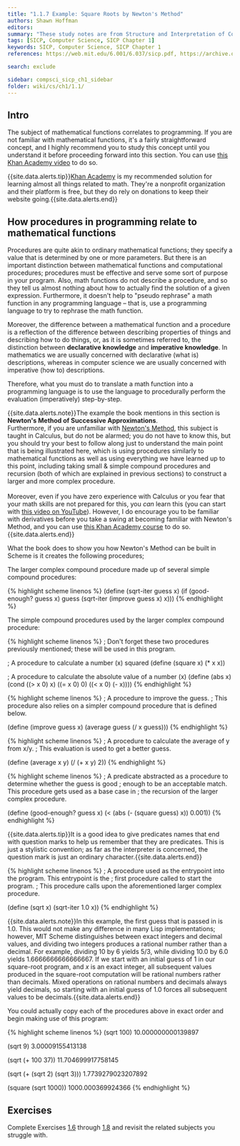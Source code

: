 ```yaml
---
title: "1.1.7 Example: Square Roots by Newton's Method"
authors: Shawn Hoffman
editors: 
summary: "These study notes are from Structure and Interpretation of Computer Programs - 2nd Edition (MIT Electrical Engineering and Computer Science) by Abelson, H. and Sussman, G."
tags: [SICP, Computer Science, SICP Chapter 1]
keywords: SICP, Computer Science, SICP Chapter 1
references: https://web.mit.edu/6.001/6.037/sicp.pdf, https://archive.org/details/ucberkeley_webcast_l28HAzKy0N8

search: exclude

sidebar: compsci_sicp_ch1_sidebar
folder: wiki/cs/ch1/1.1/
---
```


## Intro

The subject of mathematical functions correlates to programming. If you are not familiar with mathematical functions, it's a fairly straightforward concept, and I highly recommend you to study this concept until you understand it before proceeding forward into this section. You can use <a target="_blank" href="https://www.khanacademy.org/math/algebra/x2f8bb11595b61c86:functions/x2f8bb11595b61c86:evaluating-functions/v/what-is-a-function">this Khan Academy video</a> to do so.

{{site.data.alerts.tip}}<a target="_blank" href="https://www.khanacademy.org/">Khan Academy</a> is my recommended solution for learning almost all things related to math. They're a nonprofit organization and their platform is free, but they do rely on donations to keep their website going.{{site.data.alerts.end}}

## How procedures in programming relate to mathematical functions

Procedures are quite akin to ordinary mathematical functions; they specify a value that is determined by one or more parameters. But there is an important distinction between mathematical functions and computational procedures; procedures must be effective and serve some sort of purpose in your program. Also, math functions do not describe a procedure, and so they tell us almost nothing about how to actually find the solution of a given expression. Furthermore, it doesn't help to "pseudo rephrase" a math function in any programming language – that is, use a programming language to try to rephrase the math function.

Moreover, the difference between a mathematical function and a procedure is a reflection of the difference between describing properties of things and describing how to do things, or, as it is sometimes referred to, the distinction between **declarative knowledge** and **imperative knowledge**. In mathematics we are usually concerned with declarative (what is) descriptions, whereas in computer science we are usually concerned with imperative (how to) descriptions.

Therefore, what you must do to translate a math function into a programming language is to use the language to procedurally perform the evaluation (imperatively) step-by-step.

{{site.data.alerts.note}}The example the book mentions in this section is <b>Newton's Method of Successive Approximations</b>.<br>
Furthermore, if you are unfamiliar with <a target="_blank" href="https://youtu.be/WuaI5G04Rcw">Newton's Method</a>, this subject is taught in Calculus, but do not be alarmed; you do not have to know this, but you should try your best to follow along just to understand the main point that is being illustrated here, which is using procedures similarly to mathematical functions as well as using everything we have learned up to this point, including taking small & simple compound procedures and recursion (both of which are explained in previous sections) to construct a larger and more complex procedure.<br><br>
Moreover, even if you have zero experience with Calculus or you fear that your math skills are not prepared for this, you <i>can</i> learn this (you can start with <a target="_blank" href="https://youtu.be/WuaI5G04Rcw">this video on YouTube</a>). However, I do encourage you to be familiar with derivatives before you take a swing at becoming familiar with Newton's Method, and you can use <a target="_blank" href="https://www.khanacademy.org/math/differential-calculus">this Khan Academy course</a> to do so.{{site.data.alerts.end}}

What the book does to show you how Newton's Method can be built in Scheme is it creates the following procedures;

The larger complex compound procedure made up of several simple compound procedures:

{% highlight scheme linenos %}
(define (sqrt-iter guess x) (if (good-enough? guess x)
      guess
      (sqrt-iter (improve guess x) x)))
{% endhighlight %}

The simple compound procedures used by the larger complex compound procedure:

{% highlight scheme linenos %}
; Don't forget these two procedures previously mentioned; these will be used in this program.

; A procedure to calculate a number (x) squared
(define (square x) (* x x))

; A procedure to calculate the absolute value of a number (x)
(define (abs x)
    (cond ((> x 0) x)
          ((= x 0) 0)
          ((< x 0) (- x))))
{% endhighlight %}

{% highlight scheme linenos %}
; A procedure to improve the guess.
; This procedure also relies on a simpler compound procedure that is defined below.

(define (improve guess x)
    (average guess (/ x guess)))
{% endhighlight %}

{% highlight scheme linenos %}
; A procedure to calculate the average of y from x/y.
; This evaluation is used to get a better guess.

(define (average x y)
    (/ (+ x y) 2))
{% endhighlight %}

{% highlight scheme linenos %}
; A predicate abstracted as a procedure to determine whether the guess is good
; enough to be an acceptable match. This procedure gets used as a base case in
; the recursion of the larger complex procedure.

(define (good-enough? guess x)
    (< (abs (- (square guess) x)) 0.001))
{% endhighlight %}

{{site.data.alerts.tip}}It is a good idea to give predicates names that end with question marks to help us remember that they are predicates. This is just a stylistic convention; as far as the interpreter is concerned, the question mark is just an ordinary character.{{site.data.alerts.end}}<br>

{% highlight scheme linenos %}
; A procedure used as the entrypoint into the program. This entrypoint is the
; first procedure called to start the program.
; This procedure calls upon the aforementioned larger complex procedure.

(define (sqrt x)
    (sqrt-iter 1.0 x))
{% endhighlight %}

{{site.data.alerts.note}}In this example, the first guess that is passed in is 1.0. This would not make any difference in many Lisp implementations; however, MIT Scheme distinguishes between exact integers and decimal values, and dividing two integers produces a rational number rather than a decimal. For example, dividing 10 by 6 yields 5/3, while dividing 10.0 by 6.0 yields 1.6666666666666667. If we start with an initial guess of 1 in our square-root program, and <i>x</i> is an exact integer, all subsequent values produced in the square-root computation will be rational numbers rather than decimals. Mixed operations on rational numbers and decimals always yield decimals, so starting with an initial guess of 1.0 forces all subsequent values to be decimals.{{site.data.alerts.end}}

You could actually copy each of the procedures above in exact order and begin making use of this program:

{% highlight scheme linenos %}
(sqrt 100)
10.000000000139897

(sqrt 9)
3.00009155413138

(sqrt (+ 100 37))
11.704699917758145

(sqrt (+ (sqrt 2) (sqrt 3)))
1.7739279023207892

(square (sqrt 1000))
1000.000369924366
{% endhighlight %}

## Exercises

Complete Exercises [1.6](/wiki/cs/sicp/ch1/1.1/exercises/#exercise-16) through [1.8](/wiki/cs/sicp/ch1/1.1/exercises/#exercise-18) and revisit the related subjects you struggle with.
